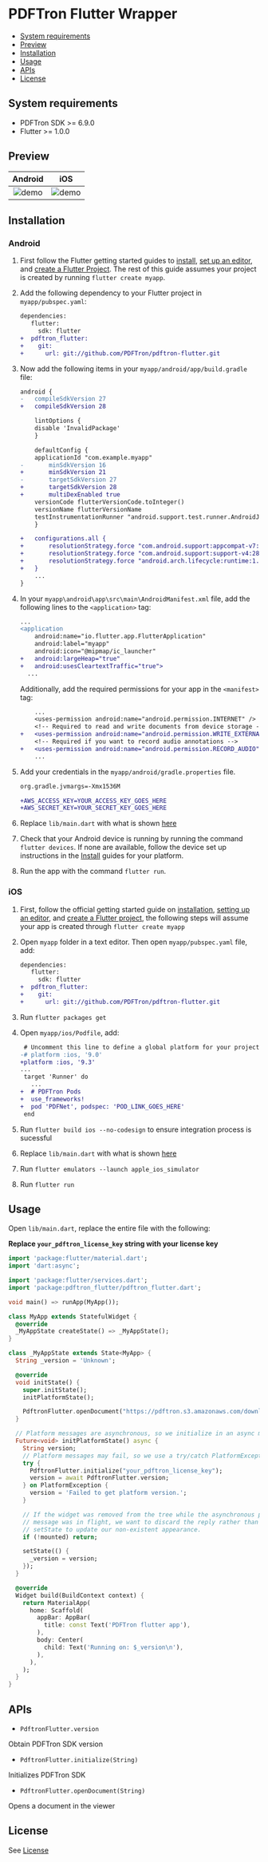 # PDFTron Flutter Wrapper

- [System requirements](#system-requirements)
- [Preview](#preview)
- [Installation](#installation)
- [Usage](#usage)
- [APIs](#apis)
- [License](#license)

## System requirements
- PDFTron SDK >= 6.9.0
- Flutter >= 1.0.0

## Preview

**Android** |  **iOS**
:--:|:--:
![demo](./flutter-pdftron-demo-android.gif) | ![demo](./flutter-pdftron-demo-ios.gif)

## Installation

### Android
1. First follow the Flutter getting started guides to [install](https://flutter.io/docs/get-started/install), [set up an editor](https://flutter.io/docs/get-started/editor), and [create a Flutter Project](https://flutter.io/docs/get-started/test-drive?tab=terminal#create-app). The rest of this guide assumes your project is created by running `flutter create myapp`.
2. Add the following dependency to your Flutter project in `myapp/pubspec.yaml`:
	```diff
	dependencies:
	   flutter:
	     sdk: flutter
	+  pdftron_flutter:
	+    git:
	+      url: git://github.com/PDFTron/pdftron-flutter.git

	```
3. Now add the following items in your `myapp/android/app/build.gradle` file:
	```diff
	android {
	-   compileSdkVersion 27
	+   compileSdkVersion 28

	    lintOptions {
		disable 'InvalidPackage'
	    }

	    defaultConfig {
		applicationId "com.example.myapp"
	-       minSdkVersion 16
	+       minSdkVersion 21
	-       targetSdkVersion 27
	+       targetSdkVersion 28
	+       multiDexEnabled true
		versionCode flutterVersionCode.toInteger()
		versionName flutterVersionName
		testInstrumentationRunner "android.support.test.runner.AndroidJUnitRunner"
	    }

	+   configurations.all {
	+       resolutionStrategy.force "com.android.support:appcompat-v7:28.0.0"
	+       resolutionStrategy.force "com.android.support:support-v4:28.0.0"
	+       resolutionStrategy.force "android.arch.lifecycle:runtime:1.0.3"
	+   }
		...
	}
	```
4. In your `myapp\android\app\src\main\AndroidManifest.xml` file, add the following lines to the `<application>` tag:
	```diff
	...
	<application
		android:name="io.flutter.app.FlutterApplication"
		android:label="myapp"
		android:icon="@mipmap/ic_launcher"
	+	android:largeHeap="true"
	+	android:usesCleartextTraffic="true">
	  ...
	```
	Additionally, add the required permissions for your app in the `<manifest>` tag:
	```diff
		...
		<uses-permission android:name="android.permission.INTERNET" />
		<!-- Required to read and write documents from device storage -->
	+	<uses-permission android:name="android.permission.WRITE_EXTERNAL_STORAGE" />
		<!-- Required if you want to record audio annotations -->
	+	<uses-permission android:name="android.permission.RECORD_AUDIO" />
		...
	```

5. Add your credentials in the `myapp/android/gradle.properties` file.
	```diff
	org.gradle.jvmargs=-Xmx1536M

	+AWS_ACCESS_KEY=YOUR_ACCESS_KEY_GOES_HERE
	+AWS_SECRET_KEY=YOUR_SECRET_KEY_GOES_HERE
	```
6. Replace `lib/main.dart` with what is shown [here](#usage)
7. Check that your Android device is running by running the command `flutter devices`. If none are available, follow the device set up instructions in the [Install](https://flutter.io/docs/get-started/install) guides for your platform.
8. Run the app with the command `flutter run`.

### iOS

1. First, follow the official getting started guide on [installation](https://flutter.io/docs/get-started/install/macos), [setting up an editor](https://flutter.io/docs/get-started/editor), and [create a Flutter project](https://flutter.io/docs/get-started/test-drive?tab=terminal#create-app), the following steps will assume your app is created through `flutter create myapp`

2. Open `myapp` folder in a text editor. Then open `myapp/pubspec.yaml` file, add:
	```diff
	dependencies:
	   flutter:
	     sdk: flutter
	+  pdftron_flutter:
	+    git:
	+      url: git://github.com/PDFTron/pdftron-flutter.git
	```

3. Run `flutter packages get`
4. Open `myapp/ios/Podfile`, add:
	```diff
	 # Uncomment this line to define a global platform for your project
	-# platform :ios, '9.0'
	+platform :ios, '9.3'
	...
	 target 'Runner' do
	   ...
	+  # PDFTron Pods
	+  use_frameworks!
	+  pod 'PDFNet', podspec: 'POD_LINK_GOES_HERE'
	 end
	```
6. Run `flutter build ios --no-codesign` to ensure integration process is sucessful
7. Replace `lib/main.dart` with what is shown [here](#usage)
8. Run `flutter emulators --launch apple_ios_simulator`
9. Run `flutter run`

## Usage

Open `lib/main.dart`, replace the entire file with the following:

**Replace `your_pdftron_license_key` string with your license key**

```dart
import 'package:flutter/material.dart';
import 'dart:async';

import 'package:flutter/services.dart';
import 'package:pdftron_flutter/pdftron_flutter.dart';

void main() => runApp(MyApp());

class MyApp extends StatefulWidget {
  @override
  _MyAppState createState() => _MyAppState();
}

class _MyAppState extends State<MyApp> {
  String _version = 'Unknown';

  @override
  void initState() {
    super.initState();
    initPlatformState();

    PdftronFlutter.openDocument("https://pdftron.s3.amazonaws.com/downloads/pdfref.pdf");
  }

  // Platform messages are asynchronous, so we initialize in an async method.
  Future<void> initPlatformState() async {
    String version;
    // Platform messages may fail, so we use a try/catch PlatformException.
    try {
      PdftronFlutter.initialize("your_pdftron_license_key");
      version = await PdftronFlutter.version;
    } on PlatformException {
      version = 'Failed to get platform version.';
    }

    // If the widget was removed from the tree while the asynchronous platform
    // message was in flight, we want to discard the reply rather than calling
    // setState to update our non-existent appearance.
    if (!mounted) return;

    setState(() {
      _version = version;
    });
  }

  @override
  Widget build(BuildContext context) {
    return MaterialApp(
      home: Scaffold(
        appBar: AppBar(
          title: const Text('PDFTron flutter app'),
        ),
        body: Center(
          child: Text('Running on: $_version\n'),
        ),
      ),
    );
  }
}
```

## APIs

- `PdftronFlutter.version`

Obtain PDFTron SDK version

- `PdftronFlutter.initialize(String)`

Initializes PDFTron SDK

- `PdftronFlutter.openDocument(String)`

Opens a document in the viewer

## License
See [License](./LICENSE)
